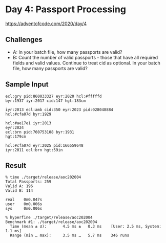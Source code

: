 # Day 4: Passport Processing

https://adventofcode.com/2020/day/4

## Challenges
* A: In your batch file, how many passports are valid?
* B: Count the number of valid passports - those that have all required fields and valid values. Continue to treat cid as optional. In your batch file, how many passports are valid?

## Sample Input
```
ecl:gry pid:860033327 eyr:2020 hcl:#fffffd
byr:1937 iyr:2017 cid:147 hgt:183cm

iyr:2013 ecl:amb cid:350 eyr:2023 pid:028048884
hcl:#cfa07d byr:1929

hcl:#ae17e1 iyr:2013
eyr:2024
ecl:brn pid:760753108 byr:1931
hgt:179cm

hcl:#cfa07d eyr:2025 pid:166559648
iyr:2011 ecl:brn hgt:59in
```

## Result
```Shell
% time ./target/release/aoc202004
Total Passports: 259
Valid A: 196
Valid B: 114

real    0m0.047s
user    0m0.006s
sys     0m0.006s

% hyperfine ./target/release/aoc202004
Benchmark #1: ./target/release/aoc202004
  Time (mean ± σ):       4.5 ms ±   0.3 ms    [User: 2.5 ms, System: 1.1 ms]
  Range (min … max):     3.5 ms …   5.7 ms    346 runs
```

